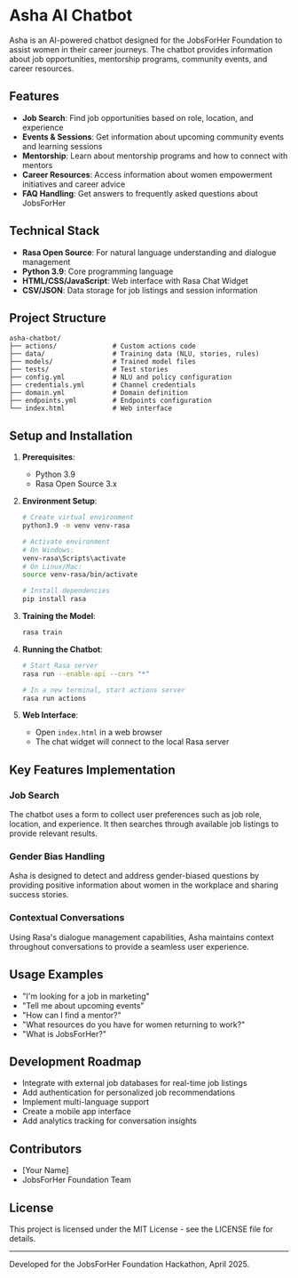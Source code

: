 # Asha AI Chatbot

Asha is an AI-powered chatbot designed for the JobsForHer Foundation to assist women in their career journeys. The chatbot provides information about job opportunities, mentorship programs, community events, and career resources.

## Features

- **Job Search**: Find job opportunities based on role, location, and experience
- **Events & Sessions**: Get information about upcoming community events and learning sessions
- **Mentorship**: Learn about mentorship programs and how to connect with mentors
- **Career Resources**: Access information about women empowerment initiatives and career advice
- **FAQ Handling**: Get answers to frequently asked questions about JobsForHer

## Technical Stack

- **Rasa Open Source**: For natural language understanding and dialogue management
- **Python 3.9**: Core programming language
- **HTML/CSS/JavaScript**: Web interface with Rasa Chat Widget
- **CSV/JSON**: Data storage for job listings and session information

## Project Structure

```
asha-chatbot/
├── actions/              # Custom actions code
├── data/                 # Training data (NLU, stories, rules)
├── models/               # Trained model files
├── tests/                # Test stories
├── config.yml            # NLU and policy configuration
├── credentials.yml       # Channel credentials
├── domain.yml            # Domain definition
├── endpoints.yml         # Endpoints configuration
└── index.html            # Web interface
```

## Setup and Installation

1. **Prerequisites**:
   - Python 3.9
   - Rasa Open Source 3.x

2. **Environment Setup**:
   ```bash
   # Create virtual environment
   python3.9 -m venv venv-rasa
   
   # Activate environment
   # On Windows:
   venv-rasa\Scripts\activate
   # On Linux/Mac:
   source venv-rasa/bin/activate
   
   # Install dependencies
   pip install rasa
   ```

3. **Training the Model**:
   ```bash
   rasa train
   ```

4. **Running the Chatbot**:
   ```bash
   # Start Rasa server
   rasa run --enable-api --cors "*"
   
   # In a new terminal, start actions server
   rasa run actions
   ```

5. **Web Interface**:
   - Open `index.html` in a web browser
   - The chat widget will connect to the local Rasa server

## Key Features Implementation

### Job Search

The chatbot uses a form to collect user preferences such as job role, location, and experience. It then searches through available job listings to provide relevant results.

### Gender Bias Handling

Asha is designed to detect and address gender-biased questions by providing positive information about women in the workplace and sharing success stories.

### Contextual Conversations

Using Rasa's dialogue management capabilities, Asha maintains context throughout conversations to provide a seamless user experience.

## Usage Examples

- "I'm looking for a job in marketing"
- "Tell me about upcoming events"
- "How can I find a mentor?"
- "What resources do you have for women returning to work?"
- "What is JobsForHer?"

## Development Roadmap

- Integrate with external job databases for real-time job listings
- Add authentication for personalized job recommendations
- Implement multi-language support
- Create a mobile app interface
- Add analytics tracking for conversation insights

## Contributors

- [Your Name]
- JobsForHer Foundation Team

## License

This project is licensed under the MIT License - see the LICENSE file for details.

---

Developed for the JobsForHer Foundation Hackathon, April 2025.